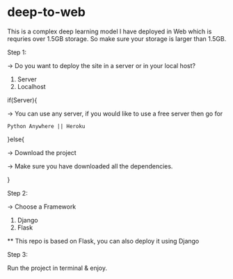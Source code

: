 # deep-to-web

This is a complex deep learning model I have deployed in Web which is requries over 1.5GB storage. So make sure your storage is larger than 1.5GB. 

Step 1:   

-> Do you want to deploy the site in a server or in your local host? 
  1) Server 
  2) Localhost 

if(Server){

  -> You can use any server, if you would like to use a free server then go for 
  
    Python Anywhere || Heroku 
    
}else{

  -> Download the project 
  
  -> Make sure you have downloaded all the dependencies. 
  
}

Step 2: 

-> Choose a Framework 
  1) Django 
  2) Flask 
  
** This repo is based on Flask, you can also deploy it using Django

Step 3: 

Run the project in terminal & enjoy. 


